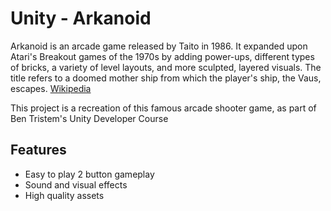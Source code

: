 # Unity - Arkanoid
Arkanoid is an arcade game released by Taito in 1986. It expanded upon Atari's Breakout games of the 1970s by adding power-ups, different types of bricks, a variety of level layouts, and more sculpted, layered visuals. The title refers to a doomed mother ship from which the player's ship, the Vaus, escapes. [Wikipedia](https://en.wikipedia.org/wiki/Arkanoid)

This project is a recreation of this famous arcade shooter game, as part of Ben Tristem's Unity Developer Course

## Features

- Easy to play 2 button gameplay
- Sound and visual effects
- High quality assets

<!--stackedit_data:
eyJoaXN0b3J5IjpbMjEyNTI3MjgsMzE4MzQzNjExLDkyMTkwMT
cyNl19
-->